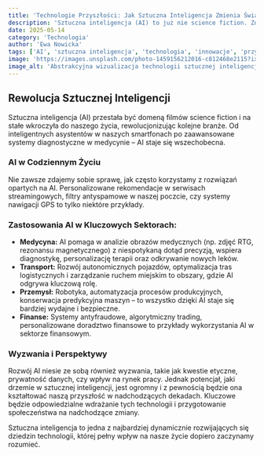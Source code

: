 ```yaml
---
title: 'Technologie Przyszłości: Jak Sztuczna Inteligencja Zmienia Świat?'
description: 'Sztuczna inteligencja (AI) to już nie science fiction. Zobacz, jak AI wpływa na medycynę, transport, pracę i codzienne życie, kształtując naszą przyszłość.'
date: 2025-05-14
category: 'Technologia'
author: 'Ewa Nowicka'
tags: ['AI', 'sztuczna inteligencja', 'technologia', 'innowacje', 'przyszłość', 'machine learning']
image: 'https://images.unsplash.com/photo-1459156212016-c812468e2115?ixlib=rb-4.0.3&ixid=M3wxMjA3fDB8MHxwaG90by1wYWdlfHx8fGVufDB8fHx8fA%3D%3D&auto=format&fit=crop&w=1200&q=80'
image_alt: 'Abstrakcyjna wizualizacja technologii sztucznej inteligencji z połączonymi punktami i liniami'
---
```


## Rewolucja Sztucznej Inteligencji

Sztuczna inteligencja (AI) przestała być domeną filmów science fiction i na stałe wkroczyła do naszego życia, rewolucjonizując kolejne branże. Od inteligentnych asystentów w naszych smartfonach po zaawansowane systemy diagnostyczne w medycynie – AI staje się wszechobecna.

### AI w Codziennym Życiu
Nie zawsze zdajemy sobie sprawę, jak często korzystamy z rozwiązań opartych na AI. Personalizowane rekomendacje w serwisach streamingowych, filtry antyspamowe w naszej poczcie, czy systemy nawigacji GPS to tylko niektóre przykłady.

### Zastosowania AI w Kluczowych Sektorach:

* **Medycyna:** AI pomaga w analizie obrazów medycznych (np. zdjęć RTG, rezonansu magnetycznego) z niespotykaną dotąd precyzją, wspiera diagnostykę, personalizację terapii oraz odkrywanie nowych leków.
* **Transport:** Rozwój autonomicznych pojazdów, optymalizacja tras logistycznych i zarządzanie ruchem miejskim to obszary, gdzie AI odgrywa kluczową rolę.
* **Przemysł:** Robotyka, automatyzacja procesów produkcyjnych, konserwacja predykcyjna maszyn – to wszystko dzięki AI staje się bardziej wydajne i bezpieczne.
* **Finanse:** Systemy antyfraudowe, algorytmiczny trading, personalizowane doradztwo finansowe to przykłady wykorzystania AI w sektorze finansowym.

### Wyzwania i Perspektywy
Rozwój AI niesie ze sobą również wyzwania, takie jak kwestie etyczne, prywatność danych, czy wpływ na rynek pracy. Jednak potencjał, jaki drzemie w sztucznej inteligencji, jest ogromny i z pewnością będzie ona kształtować naszą przyszłość w nadchodzących dekadach. Kluczowe będzie odpowiedzialne wdrażanie tych technologii i przygotowanie społeczeństwa na nadchodzące zmiany.

Sztuczna inteligencja to jedna z najbardziej dynamicznie rozwijających się dziedzin technologii, której pełny wpływ na nasze życie dopiero zaczynamy rozumieć.